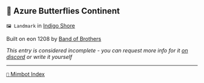 ## 🦋 Azure Butterflies Continent

`🖼️ Landmark` in [Indigo Shore](<https://zeithalt.github.io/r/indigo_shore>)

Built on eon 1208 by [Band of Brothers](<https://zeithalt.github.io/r/band_of_brothers>)

_This entry is considered incomplete - you can request more info for it [on discord](<https://discord.com/channels/562910943848169472/1173922660489633802>) or write it yourself_

-----
[`📑` Mimbot Index](<https://zeithalt.github.io/r/#cfd0>)
<!---
-->